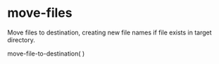 # move-files

Move files to destination, creating new file names if file exists in target directory.  

  move-file-to-destination(<file> <newfn>)




